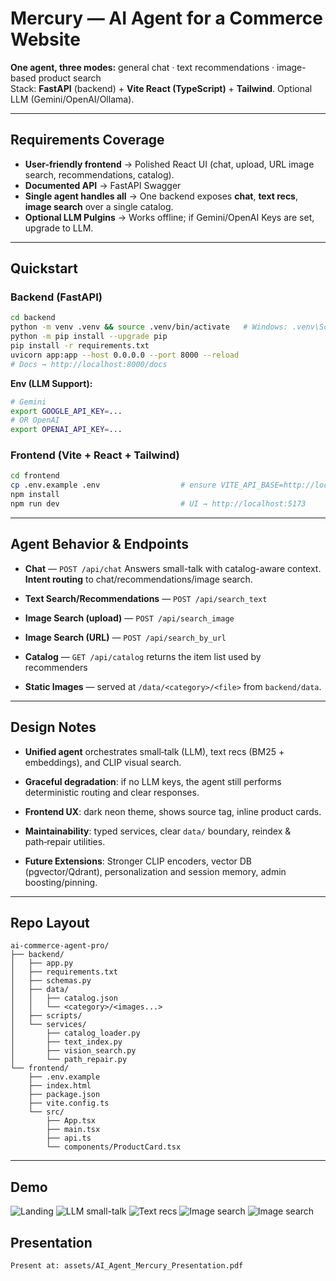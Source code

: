 # Mercury — AI Agent for a Commerce Website

**One agent, three modes:** general chat · text recommendations · image-based product search  
Stack: **FastAPI** (backend) + **Vite React (TypeScript)** + **Tailwind**. Optional LLM (Gemini/OpenAI/Ollama).

---

## Requirements Coverage

- **User-friendly frontend** → Polished React UI (chat, upload, URL image search, recommendations, catalog).
- **Documented API** → FastAPI Swagger 
- **Single agent handles all** → One backend exposes **chat**, **text recs**, **image search** over a single catalog.
- **Optional LLM Pulgins** → Works offline; if Gemini/OpenAI Keys are set, upgrade to LLM.

---

## Quickstart

### Backend (FastAPI)

```bash
cd backend
python -m venv .venv && source .venv/bin/activate   # Windows: .venv\Scripts\activate
python -m pip install --upgrade pip
pip install -r requirements.txt
uvicorn app:app --host 0.0.0.0 --port 8000 --reload
# Docs → http://localhost:8000/docs
```

**Env (LLM Support):**
```bash
# Gemini
export GOOGLE_API_KEY=...
# OR OpenAI
export OPENAI_API_KEY=...
```

### Frontend (Vite + React + Tailwind)

```bash
cd frontend
cp .env.example .env                  # ensure VITE_API_BASE=http://localhost:8000
npm install
npm run dev                           # UI → http://localhost:5173
```

---

## Agent Behavior & Endpoints

- **Chat** — `POST /api/chat`  Answers small-talk with catalog-aware context. **Intent routing** to chat/recommendations/image search.
- **Text Search/Recommendations** — `POST /api/search_text`  

- **Image Search (upload)** — `POST /api/search_image`
- **Image Search (URL)** — `POST /api/search_by_url` 
- **Catalog** — `GET /api/catalog` returns the item list used by recommenders
- **Static Images** — served at `/data/<category>/<file>` from `backend/data`.

---

## Design Notes

- **Unified agent** orchestrates small‑talk (LLM), text recs (BM25 + embeddings), and CLIP visual search.
- **Graceful degradation**: if no LLM keys, the agent still performs deterministic routing and clear responses.
- **Frontend UX**: dark neon theme, shows source tag, inline product cards.
- **Maintainability**: typed services, clear `data/` boundary, reindex & path‑repair utilities.

- **Future Extensions**: Stronger CLIP encoders, vector DB (pgvector/Qdrant), personalization and session memory, admin boosting/pinning.

---

## Repo Layout

```
ai-commerce-agent-pro/
├── backend/
│   ├── app.py
│   ├── requirements.txt
│   ├── schemas.py
│   ├── data/
│   │   ├── catalog.json
│   │   └── <category>/<images...>
│   ├── scripts/
│   └── services/
│       ├── catalog_loader.py
│       ├── text_index.py
│       ├── vision_search.py
│       └── path_repair.py
└── frontend/
    ├── .env.example
    ├── index.html
    ├── package.json
    ├── vite.config.ts
    └── src/
        ├── App.tsx
        ├── main.tsx
        ├── api.ts
        └── components/ProductCard.tsx
```

---

## Demo

![Landing](assets/ss1.png)
![LLM small-talk](assets/ss2.png)
![Text recs](assets/ss3.png)
![Image search](assets/ss4.png)
![Image search](assets/ss5.png)


## Presentation

```
Present at: assets/AI_Agent_Mercury_Presentation.pdf

```
